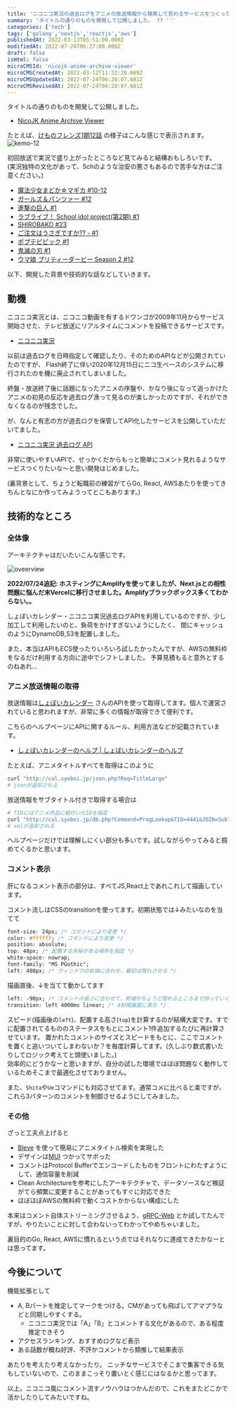 ```yaml
---
title: 'ニコニコ実況の過去ログをアニメの放送情報から検索して見れるサービスをつくった'
summary: 'タイトルの通りのものを開発して公開しました。 ?? '''
categories: ['tech']
tags: ['golang','nextjs','reactjs','aws']
publishedAt: 2022-03-13T05:51:00.000Z
modifiedAt: 2022-07-24T06:27:00.000Z
draft: false
isHtml: false
microCMSId: 'nicojk-anime-archive-viewer'
microCMSCreatedAt: 2022-03-12T11:32:20.669Z
microCMSUpdatedAt: 2022-07-24T06:28:07.681Z
microCMSRevisedAt: 2022-07-24T06:28:07.681Z
---
```

タイトルの通りのものを開発して公開しました。

- [NicoJK Anime Archive Viewer](https://nicojk.abekoh.dev/)

たとえば、[けものフレンズ1期12話](https://nicojk.abekoh.dev/4441/396632) の様子はこんな感じで表示されます。
![kemo-12](https://images.microcms-assets.io/assets/4f79e018736547879adf5670ebeaccc3/dd489dafa0c04e10bd47e5ba0f4ad15a/nicojk-kemo-12.gif)

初回放送で実況で盛り上がったところなど見てみると結構おもしろいです。  
(実況独特の文化があって、5chのような治安の悪さもあるので苦手な方はご注意ください。)

- [魔法少女まどか☆マギカ #10-12](https://nicojk.abekoh.dev/2077/180805)
- [ガールズ＆パンツァー #12](https://nicojk.abekoh.dev/2691/253617)
- [進撃の巨人 #1](https://nicojk.abekoh.dev/2935/255559)
- [ラブライブ！ School idol project(第2期) #1](https://nicojk.abekoh.dev/3331/290288)
- [SHIROBAKO #23](https://nicojk.abekoh.dev/3524/317511)
- [ご注文はうさぎですか?? - #1](https://nicojk.abekoh.dev/3893/344810)
- [ポプテピピック #1](https://nicojk.abekoh.dev/4785/431800)
- [鬼滅の刃 #1](https://nicojk.abekoh.dev/5253/479970)
- [ウマ娘 プリティーダービー Season 2 #12](https://nicojk.abekoh.dev/5877/538594)

以下、開発した背景や技術的な話などしていきます。

## 動機

ニコニコ実況とは、ニコニコ動画を有するドワンゴが2009年11月からサービス開始させた、テレビ放送にリアルタイムにコメントを投稿できるサービスです。

- [ニコニコ実況](https://jk.nicovideo.jp/)

以前は過去ログを日時指定して確認したり、そのためのAPIなどが公開されていたのですが、 Flash終了に伴い2020年12月15日にニコ生ベースのシステムに移行されたのを機に廃止されてしまいました。

終盤・放送終了後に話題になったアニメの序盤や、かなり後になって追っかけたアニメの初見の反応を過去ログ漁って見るのが楽しかったのですが、それができなくなるのが残念でした。

が、なんと有志の方が過去ログを保管してAPI化したサービスを公開していただいてました。

- [ニコニコ実況 過去ログ API](https://jikkyo.tsukumijima.net/)

非常に使いやすいAPIで、せっかくだからもっと簡単にコメント見れるようなサービスつくりたいな〜と思い開発はじめました。

(裏背景として、ちょうど転職前の練習がてらGo, React, AWSあたりを使ってきちんとなにか作ってみようってとこもあります。)

## 技術的なところ

### 全体像

アーキテクチャはだいたいこんな感じです。

![oveerview](https://images.microcms-assets.io/assets/4f79e018736547879adf5670ebeaccc3/ea7068f35e61411ab64f2a1159dc0b64/nicojk-anime-archive-viewer.png)

**2022/07/24追記: ホスティングにAmplifyを使ってましたが、Next.jsとの相性問題に悩んだ末Vercelに移行させました。Amplifyブラックボックス多くてわからない。。**

しょぼいカレンダー・ニコニコ実況過去ログAPIを利用しているのですが、少し加工して利用したいのと、負荷をかけすぎないようにしたく、 間にキャッシュのようにDynamoDB,S3を配置しました。

また、本当はAPIもECS使ったりいろいろ試したかったんですが、AWSの無料枠をなるだけ利用する方向に途中でシフトしました。 予算見積もると意外とするのねあれ…

### アニメ放送情報の取得

放送情報は[しょぼいカレンダー](https://cal.syoboi.jp/) さんのAPIを使って取得してます。個人で運営されていると思われますが、非常に多くの情報が取得できて便利です。

こちらのヘルプページにAPIに関するルール、利用方法などが記載されています。

- [しょぼいカレンダーのヘルプ | しょぼいカレンダーのヘルプ](https://docs.cal.syoboi.jp/)

たとえば、アニメタイトルすべてを取得はこのように

```bash
curl "http://cal.syoboi.jp/json.php?Req=TitleLarge"
# jsonが返却される
```

放送情報をサブタイトル付きで取得する場合は

```bash
# TIDにはアニメ作品に紐付いたIDを指定
curl "http://cal.syoboi.jp/db.php?Command=ProgLookup&TID=4441&JOIN=SubTitles"
# xmlが返却される
```

ヘルプページだけでは理解しにくい部分も多いです。試しながらやってみると掴めてくるかと思います。

### コメント表示

肝になるコメント表示の部分は、すべてJS,React上であれこれして描画しています。

コメント流しはCSSのtransitionを使ってます。初期状態では↓みたいなのを当てて

```css
font-size: 24px; /* コマンドにより変更 */
color: #ffffff; /* コマンドにより変更 */
position: absolute;
top: 48px; /* 配置する余裕がある場所を指定 */
white-space: nowrap;
font-family: "MS PGothic";
left: 480px; /* ウィンドウの右端に合わせ、最初は隠れさせる */
```

描画直後、↓を当てて動かしてます

```css
left: -90px; /* コメントの長さに合わせて、終端がちょうど隠れるところまで持っていく */
transition: left 4000ms linear; /* 4秒間画面に表示 */
```

スピード(描画後の`left`)、配置する高さ(`top`)を計算するのが結構大変です。すでに配置されてるもののステータスをもとにコメント1件追加するたびに再計算させています。
置かれたコメントのサイズとスピードをもとに、ここでコメントを置くと追いついてしまわないか？を毎度計算してます。(久しぶり数式書いたりしてロジック考えてと頭使いました。)  
効率的にどうかなーと思いますが、自分の試した環境ではほぼ問題なく動作しているためそこまで最適化させておりません。

また、`Shita`や`Ue`コマンドにも対応させてます。通常コメに比べると楽ですが、これら3パターンのコメントを制御させるようにしてみました。

### その他

ざっと工夫点上げると

- [Bleve](https://blevesearch.com/) を使って簡易にアニメタイトル検索を実現した
- デザインは[MUI](https://mui.com/) つかってサボった
- コメントはProtocol Bufferでエンコードしたものをフロントにわたすようにして、通信容量を削減
- Clean Architectureを参考にしたアーキテクチャで、データソースなど検証がてら頻繁に変更することがあってもすぐに対応できた
- ほぼほぼAWSの無料枠で動くコストかからない構成にした

本来はコメント自体ストリーミングさせるよう、[gRPC-Web](https://github.com/grpc/grpc-web) とか試してたんですが、やりたいことに対して合わないってわかってやめちゃいました。

裏目的のGo, React, AWSに慣れるという点ではそれなりに達成できたかなーとは思ってます。

## 今後について

機能拡張として

- A, Bパートを推定してマークをつける。CMがあっても飛ばしてアマプラなどと同期しやすくする。
  - ニコニコ実況では「A」「B」とコメントする文化があるので、ある程度推定できそう
- アクセスランキング、おすすめログなど表示
- ある話数が概ね好評、不評かコメントから類推して結果表示

あたりを考えたり考えなかったり。
ニッチなサービスでそこまで集客できる気もしていないので、このままこっそり置いとく感じにはなるかと思ってます。


以上。ニコニコ風にコメント流すノウハウはつかんだので、これをまたどこかで活かしたりしてみたいですね。

    